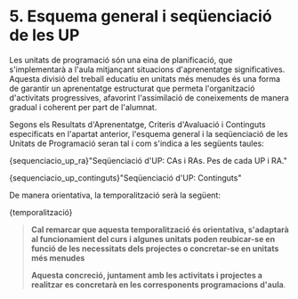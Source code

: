 # 5. Esquema general i seqüenciació de les UP

Les unitats de programació són una eina de planificació, que s'implementarà a l'aula mitjançant situacions d'aprenentatge significatives. Aquesta divisió del treball educatiu en unitats més menudes és una forma de garantir un aprenentatge estructurat que permeta l'organització d'activitats progressives, afavorint l'assimilació de coneixements de manera gradual i coherent per part de l'alumnat.

Segons els Resultats d'Aprenentatge, Criteris d'Avaluació i Continguts especificats en l'apartat anterior, l'esquema general i la seqüenciació de les Unitats de Programació seran tal i com s'indica a les següents taules:

{sequenciacio_up_ra}"Seqüenciació d'UP: CAs i RAs. Pes de cada UP i RA."

{sequenciacio_up_continguts}"Seqüenciació d'UP: Continguts"

De manera orientativa, la temporalització serà la següent:

{temporalització}

>
> **Cal remarcar que aquesta temporalització és orientativa, s'adaptarà al funcionamient del curs i algunes unitats poden reubicar-se en funció de les necessitats dels projectes o concretar-se en unitats més menudes**
>
> **Aquesta concreció, juntament amb les activitats i projectes a realitzar es concretarà en les corresponents programacions d'aula**.
> 
